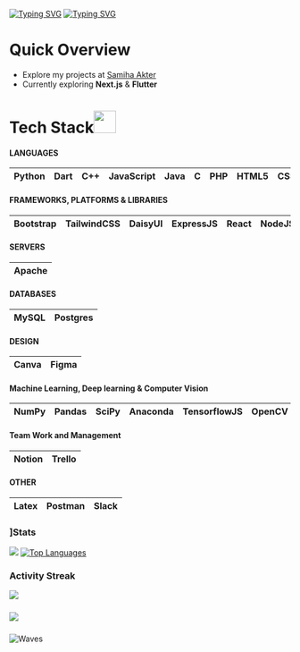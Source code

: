 [![Typing SVG](https://readme-typing-svg.demolab.com?font=operator+mono&weight=900&size=38&duration=1&pause=1&color=4488F7&center=true&repeat=false&width=1000&lines=SAMIHA+AKTER)](https://git.io/typing-svg)
[![Typing SVG](https://readme-typing-svg.demolab.com?font=operator+mono&weight=800&duration=3500&pause=100&color=4488F7&center=true&width=1000&lines=Undergrad+Student;Competitive+Programmer;Web+Developer)](https://git.io/typing-svg)

# Quick Overview

- Explore my projects at [Samiha Akter](https://github.com/samiha-akter)
- Currently exploring **Next.js** & **Flutter**


# Tech Stack<img src = "https://media2.giphy.com/media/QssGEmpkyEOhBCb7e1/giphy.gif?cid=ecf05e47a0n3gi1bfqntqmob8g9aid1oyj2wr3ds3mg700bl&rid=giphy.gif" width="40px" height="40px">

#### LANGUAGES

| Python | Dart | C++ | JavaScript | Java | C | PHP | HTML5 | CSS3 |
| :---: | :---: | :---: | :---: | :---: | :---: | :---: | :---: | :---: |


#### FRAMEWORKS, PLATFORMS & LIBRARIES

| Bootstrap | TailwindCSS | DaisyUI | ExpressJS | React | NodeJS | Flask |
| :---: | :---: | :---: | :---: | :---: | :---: | :---: |

#### SERVERS
| Apache |
| :---: |

#### DATABASES

| MySQL| Postgres | 
| :---: | :---: | 

#### DESIGN

| Canva | Figma | 
| :---: | :---: | 

#### Machine Learning, Deep learning & Computer Vision

| NumPy | Pandas | SciPy | Anaconda | TensorflowJS | OpenCV | EasyOCR | PyTesseract |
| :---: | :---: | :---: | :---: | :---: | :---: | :---: | :---: |

#### Team Work and Management 
| Notion | Trello | 
| :---: | :---: | 

#### OTHER
| Latex | Postman | Slack |
| :---: | :---: | :---: |

### ]Stats
![](https://github-readme-stats.vercel.app/api?username=samiha-akter&theme=react&hide_border=true&include_all_commits=false&count_private=false)
[![Top Languages](https://github-readme-stats.vercel.app/api/top-langs/?username=samiha-akter&layout=donut-vertical&theme=react&hide_border=true)](https://github.com/samiha-akter/github-readme-stats)
### Activity Streak
![](https://github-readme-streak-stats.herokuapp.com?user=samiha-akter&theme=react&show_icons=true")
###
[![](https://visitcount.itsvg.in/api?id=samiha-akter&icon=0&color=1)](https://visitcount.itsvg.in)

###
![Waves](https://raw.githubusercontent.com/shakilahmedatik/shakilahmedatik/36f6082eed9388f5965d96f2fbc917a2cb888c89/wave.svg)
